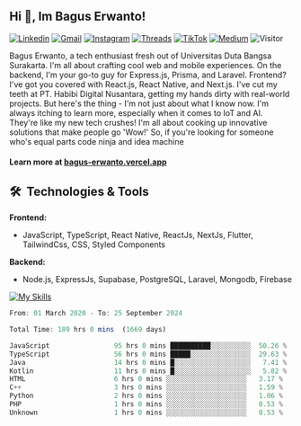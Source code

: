 ## Hi 👋, Im Bagus Erwanto!

[![Linkedin](https://img.shields.io/badge/-baguserwanto-blue?style=flat&logo=Linkedin&logoColor=white)](https://www.linkedin.com/in/baguserwanto/)
[![Gmail](https://img.shields.io/badge/-bagus251001@gmail.com-c14438?style=flat&logo=Gmail&logoColor=white)](mailto:bagus251001@gmail.com)
[![Instagram](https://img.shields.io/badge/-bagus_64byte-e4405f?style=flat&logo=Instagram&logoColor=white)](https://www.instagram.com/bagus_64byte/)
[![Threads](https://img.shields.io/badge/-bagus_64byte-000000?style=flat&logo=threads&logoColor=white)](https://www.threads.net/@bagus_64byte)
[![TikTok](https://img.shields.io/badge/-erwantax-black?style=flat&logo=TikTok&logoColor=white)](https://www.tiktok.com/@erwantax)
[![Medium](https://img.shields.io/badge/-@bagus251001-black?style=flat&logo=Medium&logoColor=white)](https://medium.com/@bagus251001)
![Visitor](https://komarev.com/ghpvc/?username=volumeee&label=Visitor&color=2bbc8a)

Bagus Erwanto, a tech enthusiast fresh out of Universitas Duta Bangsa Surakarta. I'm all about crafting cool web and mobile experiences. On the backend, I'm your go-to guy for Express.js, Prisma, and Laravel. Frontend? I've got you covered with React.js, React Native, and Next.js. I've cut my teeth at PT. Habibi Digital Nusantara, getting my hands dirty with real-world projects. But here's the thing - I'm not just about what I know now. I'm always itching to learn more, especially when it comes to IoT and AI. They're like my new tech crushes! I'm all about cooking up innovative solutions that make people go 'Wow!' So, if you're looking for someone who's equal parts code ninja and idea machine

#### Learn more at [bagus-erwanto.vercel.app](https://bagus-erwanto.vercel.app/about)


## 🛠 &nbsp;Technologies & Tools

**Frontend:**
- JavaScript, TypeScript, React Native, ReactJs, NextJs, Flutter, TailwindCss, CSS, Styled Components

**Backend:**
- Node.js, ExpressJs, Supabase, PostgreSQL, Laravel, Mongodb, Firebase

[![My Skills](https://skillicons.dev/icons?i=javascript,react,typescript,nextjs,java,kotlin,python,html,css,tailwind,nodejs,express,mysql,mongodb,prisma,figma,supabase,postgresql,laravel,firebase,vite,webpack,vercel,git,github,githubactions,androidstudio,arduino,postman,tensorflow&theme=light)](https://skillicons.dev)

<!-- language_times_start -->
```typescript
From: 01 March 2020 - To: 25 September 2024

Total Time: 189 hrs 0 mins  (1669 days)

JavaScript                95 hrs 0 mins ██████████░░░░░░░░░░  50.26 %
TypeScript                56 hrs 0 mins █████░░░░░░░░░░░░░░░  29.63 %
Java                      14 hrs 0 mins █░░░░░░░░░░░░░░░░░░░   7.41 %
Kotlin                    11 hrs 0 mins █░░░░░░░░░░░░░░░░░░░   5.82 %
HTML                      6 hrs 0 mins ░░░░░░░░░░░░░░░░░░░░   3.17 %
C++                       3 hrs 0 mins ░░░░░░░░░░░░░░░░░░░░   1.59 %
Python                    2 hrs 0 mins ░░░░░░░░░░░░░░░░░░░░   1.06 %
PHP                       1 hrs 0 mins ░░░░░░░░░░░░░░░░░░░░   0.53 %
Unknown                   1 hrs 0 mins ░░░░░░░░░░░░░░░░░░░░   0.53 %
```
<!-- language_times_end -->
